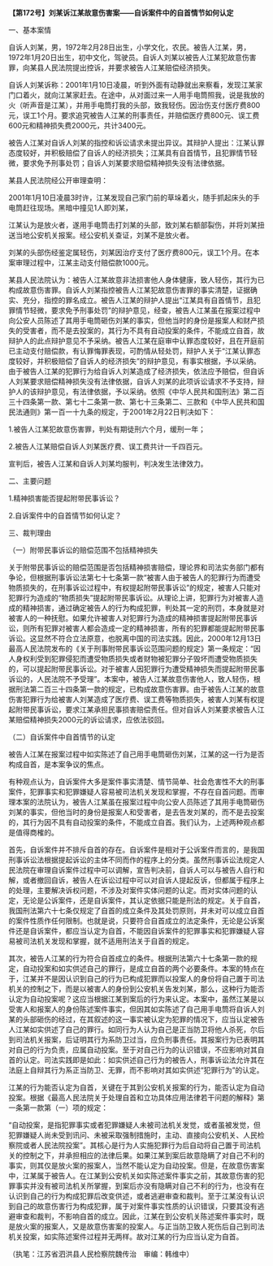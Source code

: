 **【第172号】刘某诉江某故意伤害案——自诉案件中的自首情节如何认定**

一、基本案情

自诉人刘某，男，1972年2月28日出生，小学文化，农民。被告人江某，男，1972年1月20日出生，初中文化，驾驶员。自诉人刘某以被告人江某犯故意伤害罪，向某县人民法院提出控诉，并要求被告人江某赔偿经济损失。

自诉人刘某诉称：2001年1月10日凌晨，听到外面有动静就出来察看，发现江某家门口着火，就向江某家赶去。在途中，从对面过来一人用手电筒照我，说是我放的火（听声音是江某），并用手电筒打我的头部，致我轻伤。因治伤支付医疗费800元，误工1个月。要求追究被告人江某的刑事责任，并赔偿医疗费800元、误工费600元和精神损失费2000元，共计3400元。

被告人江某对自诉人刘某的指控和诉讼请求未提出异议。其辩护人提出：江某认罪态度较好，并积极赔偿了自诉人的经济损失；江某具有自首情节，且犯罪情节轻微，要求免予刑事处罚；自诉人刘某要求赔偿精神损失没有法律依据。

某县人民法院经公开审理查明：

2001年1月10日凌晨3时许，江某发现自己家门前的草垛着火，随手抓起床头的手电筒赶往现场。黑暗中撞见1人即刘某，

江某认为是放火者，遂用手电筒击打刘某的头部，致刘某右额部裂伤，并将刘某扭送当地公安机关报案。经公安机关查证，刘某不是放火者。

刘某的头部伤经鉴定属轻伤，刘某因治疗支付了医疗费800元，误工1个月。在本案审理过程中，江某主动支付赔偿款1000元。

某县人民法院认为：被告人江某故意非法损害他人身体健康，致人轻伤，其行为已构成故意伤害罪。自诉人刘某指控被告人江某犯故意伤害罪的事实清楚，证据确实、充分，指控的罪名成立。被告人江某的辩护人提出“江某具有自首情节，且犯罪情节轻微，要求免予刑事处罚”的辩护意见，经查，被告人江某虽在报案过程中向公安人员陈述了其用手电筒砸伤刘某的事实，但他当时的身份是报案人和财产损失的受害者，而不是去投案的，其行为不具有自动投案的条件，不能成立自首，故辩护人的此点辩护意见不予采纳。被告人江某在庭审中认罪态度较好，且在开庭前已主动支付赔偿款，有认罪悔罪表现，可酌情从轻处罚，辩护人关于“江某认罪态度较好，并积极赔偿了自诉人的经济损失”的辩护意见，有事实根据，予以采纳。由于被告人江某的犯罪行为给自诉人刘某造成了经济损失，依法应予赔偿，但自诉人刘某要求赔偿精神损失没有法律依据，自诉人刘某的此项诉讼请求不予支持，辩护人的该辩护意见，有法律依据，予以采纳。依照《中华人民共和国刑法》第二百三十四条第一款、第七十二条第一款、第七十三条第二、三款和《中华人民共和国民法通则》第一百一十九条的规定，于2001年2月22日判决如下：

1.被告人江某犯故意伤害罪，判处有期徒刑六个月，缓刑一年；

2.被告人江某赔偿自诉人刘某医疗费、误工费共计一千四百元。

宣判后，被告人江某和自诉人刘某均服判，判决发生法律效力。

二、主要问题

1.精神损害能否提起附带民事诉讼？

2.自诉案件中的自首情节如何认定？

三、裁判理由

（一）附带民事诉讼的赔偿范围不包括精神损失

关于附带民事诉讼的赔偿范围是否包括精神损害赔偿，理论界和司法实务部门都有争论，但根据刑事诉讼法第七十七条第一款“被害人由于被告人的犯罪行为而遭受物质损失的，在刑事诉讼过程中，有权提起附带民事诉讼”的规定，被害人只能对犯罪行为造成的“物质损失”提起附带民事诉讼。从理论上讲，犯罪行为对被害人造成的精神损害，通过确定被告人的行为构成犯罪，判处其一定的刑罚，本身就是对被害人的一种抚慰。如果允许被害人对犯罪行为造成的精神损害提起附带民事诉讼，则所有犯罪对被害人都会造成一定的精神损害，所有的犯罪都能提起附带民事诉讼。这显然不符合立法原意，也脱离中国的司法实践。因此，2000年12月13日最高人民法院发布的《关于刑事附带民事诉讼范围问题的规定》第一条规定：“因人身权利受到犯罪侵犯而遭受物质损失或者财物被犯罪分子毁坏而遭受物质损失的，可以提起附带民事诉讼。对于被害人因犯罪行为遭受精神损失而提起附带民事诉讼的，人民法院不予受理”。本案中，被告人江某故意伤害他人，致人轻伤，根据刑法第二百三十四条第一款的规定，已构成故意伤害罪。由于被告人江某的故意伤害犯罪行为给被害人刘某造成了医疗费、误工费等物质损失，被害人刘某有权提起附带民事诉讼，要求江某承担民事损害赔偿责任。但对自诉人刘某要求被告人江某赔偿精神损失2000元的诉讼请求，应依法驳回。

（二）自诉案件中自首情节的认定

被告人江某在报案过程中如实陈述了自己用手电筒砸伤刘某，江某的这一行为是否构成自首，是本案争议的焦点。

有种观点认为，自诉案件大多是案件事实清楚、情节简单、社会危害性不大的刑事案件，犯罪事实和犯罪嫌疑人容易被司法机关发现和掌握，不存在自首问题。而审理本案的法院认为，被告人江某虽在报案过程中向公安人员陈述了其用手电筒砸伤刘某的事实，但他当时的身份是报案人和受害者，是去告发刘某的，而不是去投案的，其行为因不具有自动投案的条件，不能成立自首。我们认为，上述两种观点都是值得商榷的。

首先，自诉案件并不排斥自首的存在。自诉案件是相对于公诉案件而言的，是我国刑事诉讼法根据提起诉讼的主体不同而作的程序上的分类。虽然刑事诉讼法规定人民法院在审理自诉案件过程中可以调解，宣告判决前，自诉人可以与被告人自行和解，或者撤回自诉，被告人在诉讼过程中可以对自诉人提起反诉，但都属于程序上的处理，主要解决诉权问题，不涉及对案件实体问题的认定。而对实体问题的认定，无论是公诉案件，还是自诉案件，其认定依据只能是刑法的规定。关于自首，我国刑法第六十七条仅规定了自首的成立条件及其处罚原则，并未对可以成立自首的案件性质作任何限制。也就是说，只要符合自首成立的法定条件，无论是公诉案件还是自诉案件，都应当认定为自首，不能因自诉案件的犯罪事实和犯罪嫌疑人容易被司法机关发现和掌握，就不适用刑法关于自首的规定。

其次，被告人江某的行为符合自首成立的条件。根据刑法第六十七条第一款的规定，自动投案和如实供述自己的罪行，是成立自首的两个必要条件。本案的特点在于，江某并不是因认识到自己的行为已构成犯罪而以投案人的身份将自己置于司法机关的控制之下，而是以被害人的身份到公安机关告发刘某，那么，这种行为能否认定为自动投案呢？这应当根据江某到案后的行为来认定。本案中，虽然江某是以受害人和报案人的身份陈述案件事实，但因其如实陈述了自己用手电筒将自诉人刘某的头部砸伤的经过，在其叙述的这一事实被认定为犯罪的情况下，应当认定被告人江某如实供述了自己的罪行。如同行为人认为自己是正当防卫将他人杀死，尔后到司法机关报案，后证明其行为系防卫过当，应负刑事责任。其报案行为已表明其对自己的行为负责，应属自动投案。至于对自己行为的认识错误，不应影响对其自首的认定。司法实践即是如此：如实供述自己行为的被告人，刑事诉讼法允许其在法庭上自辩其行为系正当防卫、无罪，而不影响对其如实供述“犯罪行为”的认定。

江某的行为能否认定为自首，关键在于其到公安机关报案的行为，能否认定为自动投案。根据《最高人民法院关于处理自首和立功具体应用法律若干问题的解释》第一条第一款第（一）项的规定：

“自动投案，是指犯罪事实或者犯罪嫌疑人未被司法机关发觉，或者虽被发觉，但犯罪嫌疑人尚未受到讯问、未被采取强制措施时，主动、直接向公安机关、人民检察院或者人民法院投案”。其核心是行为人实施犯罪行为后自动将自己置于司法机关的控制之下，并承担相应的法律后果。如果江某到案后故意隐瞒了对自己不利的事实，则其仅是放火案的报案人，当然不能认定为自动投案。但是，在故意伤害案中，江某属于被告人。在江某到公安机关如实陈述案件事实之前，其故意伤害的犯罪事实并没有被司法机关所掌握，到案后亦没有隐瞒对自己不利的行为，也没有在认识到自己的行为构成犯罪后改变供述，或者逃避审查和裁判。至于江某没有认识到自己的故意伤害行为构成犯罪，属于对案件事实性质的认识错误，只要其没有逃避审查和裁判，不影响自首的成立。因此，江某在到公安机关陈述案件事实时，既是放火案的报案人，又是故意伤害案的投案人。与正当防卫致人死伤后自己到司法机关投案，如实陈述案件过程并无两样。故对江某的行为应当认定为自首。

（执笔：江苏省泗洪县人民检察院魏传治　审编：韩维中）